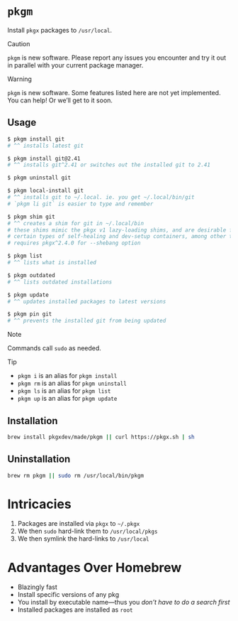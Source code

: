 # `pkgm`

Install `pkgx` packages to `/usr/local`.

> [!CAUTION]
>
> `pkgm` is new software. Please report any issues you encounter and try it out
> in parallel with your current package manager.

> [!WARNING]
>
> `pkgm` is new software. Some features listed here are not yet implemented. You
> can help! Or we’ll get to it soon.

## Usage

```sh
$ pkgm install git
# ^^ installs latest git

$ pkgm install git@2.41
# ^^ installs git^2.41 or switches out the installed git to 2.41

$ pkgm uninstall git

$ pkgm local-install git
# ^^ installs git to ~/.local. ie. you get ~/.local/bin/git
# `pkgm li git` is easier to type and remember

$ pkgm shim git
# ^^ creates a shim for git in ~/.local/bin
# these shims mimic the pkgx v1 lazy-loading shims, and are desirable for
# certain types of self-healing and dev-setup containers, among other things
# requires pkgx^2.4.0 for --shebang option

$ pkgm list
# ^^ lists what is installed

$ pkgm outdated
# ^^ lists outdated installations

$ pkgm update
# ^^ updates installed packages to latest versions

$ pkgm pin git
# ^^ prevents the installed git from being updated
```

> [!NOTE]
>
> Commands call `sudo` as needed.

> [!TIP]
>
> - `pkgm i` is an alias for `pkgm install`
> - `pkgm rm` is an alias for `pkgm uninstall`
> - `pkgm ls` is an alias for `pkgm list`
> - `pkgm up` is an alias for `pkgm update`

## Installation

```sh
brew install pkgxdev/made/pkgm || curl https://pkgx.sh | sh
```

## Uninstallation

```sh
brew rm pkgm || sudo rm /usr/local/bin/pkgm
```

# Intricacies

1. Packages are installed via `pkgx` to `~/.pkgx`
2. We then `sudo` hard-link them to `/usr/local/pkgs`
3. We then symlink the hard-links to `/usr/local`

# Advantages Over Homebrew

- Blazingly fast
- Install specific versions of any pkg
- You install by executable name—thus you _don’t have to do a search first_
- Installed packages are installed as `root`

